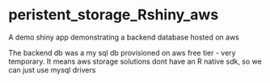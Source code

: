 # peristent_storage_Rshiny_aws
A demo shiny app demonstrating a backend database hosted on aws

The backend db was a my sql db provisioned on aws free tier - very temporary.  It means aws storage solutions dont have an R native sdk, so we can just use mysql drivers
